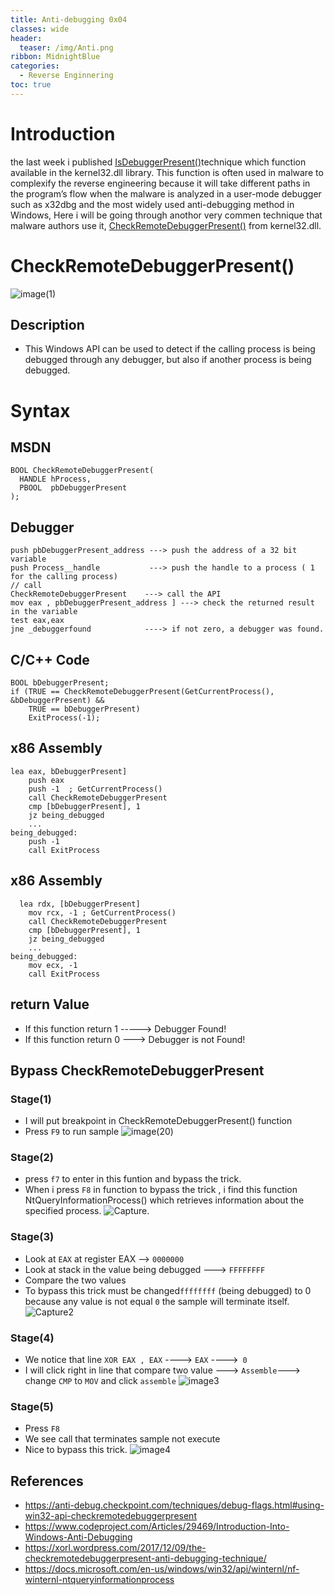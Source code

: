 ```yaml
---
title: Anti-debugging 0x04
classes: wide
header:
  teaser: /img/Anti.png
ribbon: MidnightBlue
categories:
  - Reverse Enginnering 
toc: true
---
```

# Introduction 

the last week i published [IsDebuggerPresent()](https://malgamy.github.io/Anti-debugging-and-anti-tracing-techniques/)technique which function available in the kernel32.dll library.
This function is often used in malware to complexify the reverse engineering because it will take different paths in the program’s flow when the 
malware is analyzed in a user-mode debugger such as x32dbg and the most widely used anti-debugging method in Windows, Here i will
be going through anothor very commen technique that malware authors use it, [CheckRemoteDebuggerPresent()](https://docs.microsoft.com/en-us/windows/win32/api/debugapi/nf-debugapi-checkremotedebuggerpresent) from kernel32.dll.

<!-- more -->
# CheckRemoteDebuggerPresent()
![image(1)](https://user-images.githubusercontent.com/74544712/114262513-aa129280-99e0-11eb-94c3-901fa4300b60.PNG)
## Description 

* This Windows API can be used to detect if the calling process is being debugged through any debugger, but also if another process is being debugged.

# Syntax
## MSDN

```
BOOL CheckRemoteDebuggerPresent(
  HANDLE hProcess,
  PBOOL  pbDebuggerPresent
);
```
## Debugger 

```
push pbDebuggerPresent_address ---> push the address of a 32 bit variable
push Process__handle           ---> push the handle to a process ( 1 for the calling process)
// call
CheckRemoteDebuggerPresent    ---> call the API
mov eax , pbDebuggerPresent_address ] ---> check the returned result in the variable
test eax,eax
jne _debuggerfound            ----> if not zero, a debugger was found.
```
## C/C++ Code
```
BOOL bDebuggerPresent;
if (TRUE == CheckRemoteDebuggerPresent(GetCurrentProcess(), &bDebuggerPresent) &&
    TRUE == bDebuggerPresent)
    ExitProcess(-1);
```
## x86 Assembly
```
lea eax, bDebuggerPresent]
    push eax
    push -1  ; GetCurrentProcess()
    call CheckRemoteDebuggerPresent
    cmp [bDebuggerPresent], 1
    jz being_debugged
    ...
being_debugged:
    push -1
    call ExitProcess
```
## x86 Assembly
```
  lea rdx, [bDebuggerPresent]
    mov rcx, -1 ; GetCurrentProcess()
    call CheckRemoteDebuggerPresent
    cmp [bDebuggerPresent], 1
    jz being_debugged
    ...
being_debugged:
    mov ecx, -1
    call ExitProcess
```
## return Value 
* If this function return 1 ----->  Debugger Found!
* If this function return 0 --->  Debugger is not  Found!
## Bypass CheckRemoteDebuggerPresent
### Stage(1)
* I will put breakpoint in CheckRemoteDebuggerPresent() function 
* Press ```F9``` to run sample
![image(20)](https://user-images.githubusercontent.com/74544712/114263583-c1ed1500-99e6-11eb-9dce-98eac27f76b3.PNG)


### Stage(2)
* press ```f7``` to enter in this funtion and bypass the trick.
* When i press ```F8``` in function to bypass the trick , i find this function NtQueryInformationProcess() which retrieves information about the specified process.
![Capture](https://user-images.githubusercontent.com/74544712/114264674-86ede000-99ec-11eb-82f8-3ad5a6904cb3.PNG).

### Stage(3)
 * Look at ```EAX``` at register EAX --> ```0000000```
 * Look at stack in the value being debugged ---> ```FFFFFFFF```
 * Compare the two values
 * To bypass this trick must  be changed```ffffffff``` (being debugged) to 0 because any value is not equal ```0``` the sample will terminate itself.
 ![Capture2](https://user-images.githubusercontent.com/74544712/114265718-b30c5f80-99f2-11eb-9ab2-6f9dcd8f02f6.PNG)
 
### Stage(4)
 * We notice that line ``` XOR EAX , EAX ``` ----> ```EAX``` ---->``` 0```
 * I will click right in line that compare two value ---> ```Assemble```---> change ```CMP``` to ```MOV``` and click ```assemble```
![image3](https://user-images.githubusercontent.com/74544712/114266598-7131e800-99f7-11eb-8c94-2ba6ee4be5f3.PNG)

### Stage(5) 
 * Press ```F8``` 
 * We see call that terminates sample not execute 
 * Nice to bypass this trick.
 ![image4](https://user-images.githubusercontent.com/74544712/114266628-8ad32f80-99f7-11eb-9736-59a6d0d30e64.PNG)
 
## References

* https://anti-debug.checkpoint.com/techniques/debug-flags.html#using-win32-api-checkremotedebuggerpresent
* https://www.codeproject.com/Articles/29469/Introduction-Into-Windows-Anti-Debugging
* https://xorl.wordpress.com/2017/12/09/the-checkremotedebuggerpresent-anti-debugging-technique/
* https://docs.microsoft.com/en-us/windows/win32/api/winternl/nf-winternl-ntqueryinformationprocess


